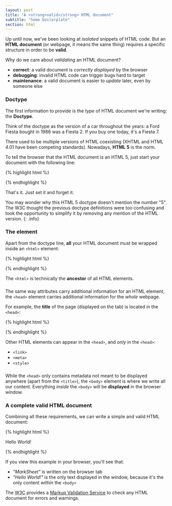 ```yaml
---
layout: post
title: "A <strong>valid</strong> HTML document"
subtitle: "Some boilerplate"
section: html
---
```


Up until now, we've been looking at _isolated_ snippets of HTML code. But an **HTML document** (or webpage, it means the same thing) requires a specific structure in order to be **valid**.

Why do we care about _validating_ an HTML document?

* **correct**: a valid document is _correctly displayed_ by the browser
* **debugging**: invalid HTML code can trigger bugs hard to target
* **maintenance**: a valid document is easier to _update_ later, even by someone else

### Doctype

The first information to provide is the _type_ of HTML document we're writing: the **Doctype**.

Think of the doctype as the version of a car throughout the years: a Ford Fiesta bought in 1986 was a Fiesta 2. If you buy one today, it's a Fiesta 7.

There used to be multiple versions of HTML coexisting (XHTML and HTML 4.01 have been competing standards). Nowadays, **HTML 5** is the norm.

To tell the browser that the HTML document is an HTML 5, just start your document with the following line:

{% highlight html %}
<!DOCTYPE html>
{% endhighlight %}

That's it. Just set it and forget it.

You may wonder why this HTML 5 doctype doesn't mention the number "5". The W3C thought the previous doctype definitions were too confusing and took the opportunity to simplify it by removing any mention of the HTML version.
{: .info}

### The <html> element

Apart from the doctype line, **all** your HTML document must be wrapped inside an `<html>` element:

{% highlight html %}
<!DOCTYPE html>
<html>
  <!-- The rest of your HTML code is here -->
</html>
{% endhighlight %}

The `<html>` is technically the **ancestor** of all HTML elements.

### <head>

The same way attributes carry additional information for an HTML element, the `<head>` element carries additional information for the _whole_ webpage.

For example, the **title** of the page (displayed on the tab) is located in the `<head>`:

{% highlight html %}
<head>
  <title>My fabulous blog</title>
</head>
{% endhighlight %}

Other HTML elements can appear in the `<head>`, and _only_ in the `<head>`:

* `<link>`
* `<meta>`
* `<style>`

### <body>

While the `<head>` only contains metadata not meant to be displayed anywhere (apart from the `<title>`), the `<body>` element is where we write all our content. Everything _inside_ the `<body>` will be **displayed** in the browser window.

### A complete valid HTML document

Combining all these requirements, we can write a simple and valid HTML document:

{% highlight html %}
<!DOCTYPE html>
<html>
  <head>
    <meta charset="utf-8">
    <title>MarkSheet</title>
    <meta name="description" content="A simple HTML and CSS tutorial">
  </head>
  <body>
    <p>Hello World!</p>
  </body>
</html>
{% endhighlight %}

If you view this example in your browser, you'll see that:

* _"MarkSheet"_ is written on the browser tab
* _"Hello World!"_ is the only text displayed in the window, because it's the only content _within_ the `<body>`

<p>The <abbr title="World Wide Web Consortium">W3C</abbr> provides a <a href="http://validator.w3.org/#validate_by_input">Markup Validation Service</a> to check any HTML document for errors and warnings.</p>
